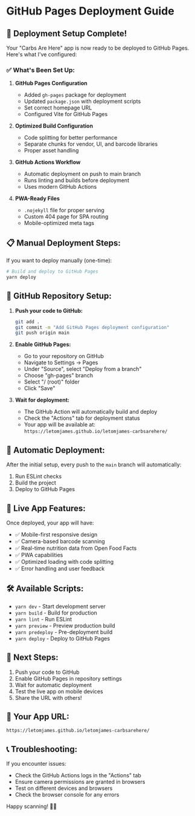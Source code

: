 # GitHub Pages Deployment Guide

## 🚀 Deployment Setup Complete!

Your "Carbs Are Here" app is now ready to be deployed to GitHub Pages. Here's what I've configured:

### ✅ What's Been Set Up:

1. **GitHub Pages Configuration**

   - Added `gh-pages` package for deployment
   - Updated `package.json` with deployment scripts
   - Set correct homepage URL
   - Configured Vite for GitHub Pages

2. **Optimized Build Configuration**

   - Code splitting for better performance
   - Separate chunks for vendor, UI, and barcode libraries
   - Proper asset handling

3. **GitHub Actions Workflow**

   - Automatic deployment on push to main branch
   - Runs linting and builds before deployment
   - Uses modern GitHub Actions

4. **PWA-Ready Files**
   - `.nojekyll` file for proper serving
   - Custom 404 page for SPA routing
   - Mobile-optimized meta tags

## 📋 Manual Deployment Steps:

If you want to deploy manually (one-time):

```bash
# Build and deploy to GitHub Pages
yarn deploy
```

## 🔧 GitHub Repository Setup:

1. **Push your code to GitHub:**

   ```bash
   git add .
   git commit -m "Add GitHub Pages deployment configuration"
   git push origin main
   ```

2. **Enable GitHub Pages:**

   - Go to your repository on GitHub
   - Navigate to Settings → Pages
   - Under "Source", select "Deploy from a branch"
   - Choose "gh-pages" branch
   - Select "/ (root)" folder
   - Click "Save"

3. **Wait for deployment:**
   - The GitHub Action will automatically build and deploy
   - Check the "Actions" tab for deployment status
   - Your app will be available at: `https://letomjames.github.io/letomjames-carbsarehere/`

## 🔄 Automatic Deployment:

After the initial setup, every push to the `main` branch will automatically:

1. Run ESLint checks
2. Build the project
3. Deploy to GitHub Pages

## 📱 Live App Features:

Once deployed, your app will have:

- ✅ Mobile-first responsive design
- ✅ Camera-based barcode scanning
- ✅ Real-time nutrition data from Open Food Facts
- ✅ PWA capabilities
- ✅ Optimized loading with code splitting
- ✅ Error handling and user feedback

## 🛠️ Available Scripts:

- `yarn dev` - Start development server
- `yarn build` - Build for production
- `yarn lint` - Run ESLint
- `yarn preview` - Preview production build
- `yarn predeploy` - Pre-deployment build
- `yarn deploy` - Deploy to GitHub Pages

## 📝 Next Steps:

1. Push your code to GitHub
2. Enable GitHub Pages in repository settings
3. Wait for automatic deployment
4. Test the live app on mobile devices
5. Share the URL with others!

## 🔗 Your App URL:

`https://letomjames.github.io/letomjames-carbsarehere/`

## 📞 Troubleshooting:

If you encounter issues:

- Check the GitHub Actions logs in the "Actions" tab
- Ensure camera permissions are granted in browsers
- Test on different devices and browsers
- Check the browser console for any errors

Happy scanning! 🥗📱
